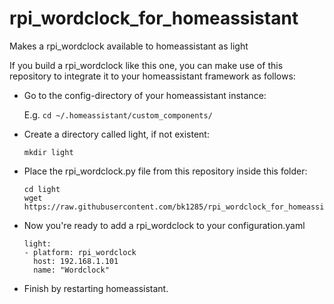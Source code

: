 # rpi_wordclock_for_homeassistant
Makes a rpi_wordclock available to homeassistant as light 

If you build a rpi_wordclock like this one, you can make use of this repository to integrate it to your homeassistant framework as follows:

* Go to the config-directory of your homeassistant instance:
  
  E.g. ```cd ~/.homeassistant/custom_components/```
  
 * Create a directory called light, if not existent:
   ```
   mkdir light
   ```
  
 * Place the rpi_wordclock.py file from this repository inside this folder:
 
   ```
   cd light
   wget https://raw.githubusercontent.com/bk1285/rpi_wordclock_for_homeassistant/master/rpi_wordclock.py
   ```
   
 * Now you're ready to add a rpi_wordclock to your configuration.yaml

    ```
    light:                                                                                                                                                               
    - platform: rpi_wordclock
      host: 192.168.1.101
      name: "Wordclock"
    ```

 * Finish by restarting homeassistant.
